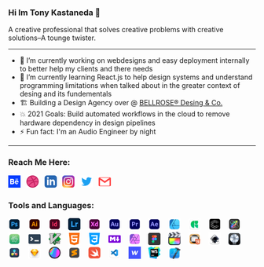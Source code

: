 
### Hi Im Tony Kastaneda 👋

A creative professional that solves creative problems with creative solutions–A tounge twister.

---
* 🔭 I’m currently working on webdesigns and easy deployment internally to better help my clients and there needs
* 🌱 I’m currently learning React.js to help design systems and understand programming limitations when talked about in the greater context of desing and its fundementals
* 🏗️ Building a Design Agency over @ [BELLROSE® Desing & Co.][bellrose]
* 💥 2021 Goals: Build automated workflows in the cloud to remove hardware dependency in design pipelines
* ⚡ Fun fact: I'm an Audio Engineer by night

---
### Reach Me Here:
[<img width="25px" src="img/behance-icon.svg"/>][behance]&nbsp;&nbsp;
[<img width="25px" src="img/dribbble-ball-icon.svg"/>][dribbble]&nbsp;&nbsp;
[<img width="25px" src="img/linkedin-icon.svg"/>][linkedin]&nbsp;&nbsp;
[<img width="25px" src="img/instagram-icon-png.png"/>][instagram]&nbsp;&nbsp;
[<img width="25px" src="img/twitter-icon.svg"/>][twitter]&nbsp;&nbsp;
[<img
 width="25px" src="img/email-icon.svg"/>][email]&nbsp;&nbsp;

### Tools and Languages:
[<img width="25px" src="img/ps.png"/>][photoshop] &nbsp;&nbsp;
[<img width="25px" src="img/ai.png"/>][illustrator] &nbsp;&nbsp;
[<img width="25px" src="img/id.png"/>][indesign] &nbsp;&nbsp;
[<img width="25px" src="img/lightroom.png"/>][lightroom] &nbsp;&nbsp;
[<img width="25px" src="img/xd.png"/>][xd] &nbsp;&nbsp;
[<img width="25px" src="img/au.png"/>][audition] &nbsp;&nbsp;
[<img width="25px" src="img/pr.png"/>][premiere] &nbsp;&nbsp;
[<img width="25px" src="img/ae.png"/>][aftereffects] &nbsp;&nbsp;
[<img width="25px" src="img/affinity.png"/>][affinity] &nbsp;&nbsp;
[<img width="25px" src="img/glyph.png"/>][glyph] &nbsp;&nbsp;
[<img width="25px" src="img/cavalry.png"/>][cavalry] &nbsp;&nbsp;
[<img width="25px" src="img/motion.png"/>][motion] &nbsp;&nbsp;
[<img width="25px" src="img/atom.png"/>][atom] &nbsp;&nbsp;
<img width="25px" src="img/bash.svg"/> &nbsp;&nbsp;
[<img width="25px" src="img/vim.png"/>][vim] &nbsp;&nbsp;
<img width="25px" src="img/HTML.svg"/> &nbsp;&nbsp;
<img width="25px" src="img/css3.svg"/> &nbsp;&nbsp;
<img width="25px" src="img/md.svg"/> &nbsp;&nbsp;
[<img width="25px" src="img/affinity-photo.png"/>][affinityphoto] &nbsp;&nbsp;
[<img width="25px" src="img/figma.png"/>][figma] &nbsp;&nbsp;
[<img width="25px" src="img/finalcut.png"/>][finalcut] &nbsp;&nbsp;
[<img width="25px" src="img/hype4.png"/>][hype4] &nbsp;&nbsp;
[<img width="25px" src="img/inkscape.png"/>][inkscape] &nbsp;&nbsp;
[<img width="25px" src="img/logic.png"/>][logic] &nbsp;&nbsp;
[<img width="25px" src="img/resolve.png"/>][resolve] &nbsp;&nbsp;
[<img width="25px" src="img/sketch.png"/>][sketch] &nbsp;&nbsp;
[<img width="25px" src="img/spline.png"/>][spline] &nbsp;&nbsp;
[<img width="25px" src="img/sublime.png"/>][sublime] &nbsp;&nbsp;
[<img width="25px" src="img/swift.png"/>][swift] &nbsp;&nbsp;
[<img width="25px" src="img/vscode.png"/>][vscode] &nbsp;&nbsp;
[<img width="25px" src="img/webflow.png"/>][webflow] &nbsp;&nbsp;
[<img width="25px" src="img/webstorm.png"/>][webstorm] &nbsp;&nbsp;
[<img width="25px" src="img/xcode.png"/>][xcode] &nbsp;&nbsp;










[website]: https://tony.bellrosedesign.com
[twitter]: https://twitter.com/TKastaneda
[dribbble]: https://dribbble.com/tonykastaneda
[behance]: https://www.behance.net/tonykastaneda
[instagram]: https://www.instagram.com/tonykastaneda/
[bellrose]: https://www.bellrosedesign.com
[email]: tonykastaneda@gmail.com
[linkedin]: https://www.linkedin.com/in/tonykastaneda/



[photoshop]: https://www.adobe.com/products/photoshop.html
[illustrator]: https://www.adobe.com/products/illustrator.html
[indesign]: https://www.adobe.com/products/indesign.html
[xd]: https://www.adobe.com/products/xd.html
[audition]: https://www.adobe.com/products/audition.html
[premiere]: https://www.adobe.com/products/premiere.html
[aftereffects]: https://www.adobe.com/products/aftereffects.html
[affinity]: https://affinity.serif.com/en-us/designer/
[glyph]: https://glyphsapp.com/
[cavalry]: https://cavalry.scenegroup.co/
[motion]: https://www.apple.com/final-cut-pro/motion/
[atom]: https://atom.io/
[affinityphoto]: https://affinity.serif.com/en-us/photo/
[figma]: https://www.figma.com/
[finalcut]: https://www.apple.com/final-cut-pro/
[hype4]: https://tumult.com/hype/
[inkscape]: https://inkscape.org/
[lightroom]: https://www.adobe.com/products/photoshop-lightroom.html
[logic]: https://www.apple.com/logic-pro/
[resolve]: https://www.blackmagicdesign.com/products/davinciresolve/
[sketch]: https://www.sketch.com/
[spline]: https://spline.design/
[sublime]: https://www.sublimetext.com/
[swift]: https://developer.apple.com/swift/
[vscode]: https://code.visualstudio.com/
[webflow]: https://webflow.com/
[webstorm]: https://www.jetbrains.com/webstorm/
[xcode]: https://developer.apple.com/xcode/
[vim]: https://github.com/vim/vim

